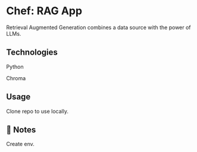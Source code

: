 # Chef: RAG App
Retrieval Augmented Generation combines a data source with the power of LLMs.

## Technologies

Python

Chroma

## Usage

Clone repo to use locally.

## 📝 Notes

Create env.
